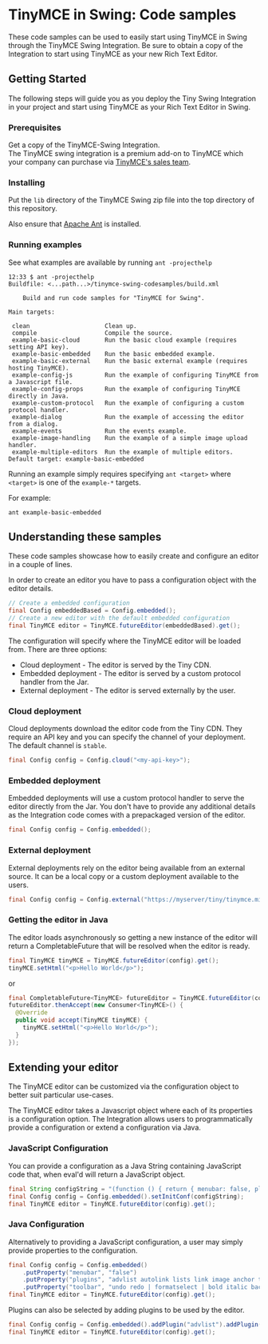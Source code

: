 
# TinyMCE in Swing: Code samples

These code samples can be used to easily start using TinyMCE in Swing through the TinyMCE Swing Integration. Be sure to obtain a copy of the Integration to start using TinyMCE as your new Rich Text Editor.

## Getting Started

The following steps will guide you as you deploy the Tiny Swing Integration in your project and start using TinyMCE as your Rich Text Editor in Swing.

### Prerequisites

Get a copy of the TinyMCE-Swing Integration.  
The TinyMCE swing integration is a premium add-on to TinyMCE which your company can purchase via [TinyMCE's sales team](https://www.tiny.cloud/contact).

### Installing

Put the `lib` directory of the TinyMCE Swing zip file into the top directory of this repository.

Also ensure that [Apache Ant](https://ant.apache.org/) is installed.

### Running examples

See what examples are available by running `ant -projecthelp`
```text
12:33 $ ant -projecthelp
Buildfile: <...path...>/tinymce-swing-codesamples/build.xml

    Build and run code samples for "TinyMCE for Swing".
  
Main targets:

 clean                     Clean up.
 compile                   Compile the source.
 example-basic-cloud       Run the basic cloud example (requires setting API key).
 example-basic-embedded    Run the basic embedded example.
 example-basic-external    Run the basic external example (requires hosting TinyMCE).
 example-config-js         Run the example of configuring TinyMCE from a Javascript file.
 example-config-props      Run the example of configuring TinyMCE directly in Java.
 example-custom-protocol   Run the example of configuring a custom protocol handler.
 example-dialog            Run the example of accessing the editor from a dialog.
 example-events            Run the events example.
 example-image-handling    Run the example of a simple image upload handler.
 example-multiple-editors  Run the example of multiple editors.
Default target: example-basic-embedded
 ```

 Running an example simply requires specifying `ant <target>` where `<target>` is one of the `example-*` targets.
 
 For example:
 ```
 ant example-basic-embedded
 ```

## Understanding these samples

These code samples showcase how to easily create and configure an editor in a couple of lines.

In order to create an editor you have to pass a configuration object with the editor details.

```java
// Create a embedded configuration
final Config embeddedBased = Config.embedded();
// Create a new editor with the default embedded configuration
final TinyMCE editor = TinyMCE.futureEditor(embeddedBased).get();
```
The configuration will specify where the TinyMCE editor will be loaded from. There are three options:

- Cloud deployment - The editor is served by the Tiny CDN.
- Embedded deployment - The editor is served by a custom protocol handler from the Jar.
- External deployment - The editor is served externally by the user.

### Cloud deployment

Cloud deployments download the editor code from the Tiny CDN. They require an API key and you can specify the channel of your deployment. The default channel is `stable`.

```java
final Config config = Config.cloud("<my-api-key>");
```

### Embedded deployment

Embedded deployments will use a custom protocol handler to serve the editor directly from the Jar. You don't have to provide any additional details as the Integration code comes with a prepackaged version of the editor.

```java
final Config config = Config.embedded();
```

### External deployment

External deployments rely on the editor being available from an external source. It can be a local copy or a custom deployment available to the users.

```java
final Config config = Config.external("https://myserver/tiny/tinymce.min.js");
```

### Getting the editor in Java

The editor loads asynchronously so getting a new instance of the editor will return a CompletableFuture that will be resolved when the editor is ready.

```java
final TinyMCE tinyMCE = TinyMCE.futureEditor(config).get();
tinyMCE.setHtml("<p>Hello World</p>");
```

or

```java
final CompletableFuture<TinyMCE> futureEditor = TinyMCE.futureEditor(config);
futureEditor.thenAccept(new Consumer<TinyMCE>() {
  @Override
  public void accept(TinyMCE tinyMCE) {
    tinyMCE.setHtml("<p>Hello World</p>");
  }
});
```

## Extending your editor

The TinyMCE editor can be customized via the configuration object to better suit particular use-cases.

The TinyMCE editor takes a Javascript object where each of its properties is a configuration option. The Integration allows users to programmatically provide a configuration or extend a configuration via Java.

### JavaScript Configuration

You can provide a configuration as a Java String containing JavaScript code that, when eval'd will return a JavaScript object.

```java
final String configString = "(function () { return { menubar: false, plugins: 'advlist autolink lists link image charmap print preview anchor', toolbar: 'undo redo | formatselect | bold italic backcolor | alignleft aligncenter alignright alignjustify | bullist numlist outdent indent | removeformat | help' }; })()";
final Config config = Config.embedded().setInitConf(configString);
final TinyMCE editor = TinyMCE.futureEditor(config).get();
```

### Java Configuration

Alternatively to providing a JavaScript configuration, a user may simply provide properties to the configuration.

```java
final Config config = Config.embedded()
    .putProperty("menubar", "false")
    .putProperty("plugins", "advlist autolink lists link image anchor textcolor searchreplace visualblocks media table paste help wordcount")
    .putProperty("toolbar", "undo redo | formatselect | bold italic backcolor | alignleft aligncenter alignright alignjustify | bullist numlist outdent indent | removeformat | help");
final TinyMCE editor = TinyMCE.futureEditor(config).get();
```

Plugins can also be selected by adding plugins to be used by the editor.

```java
final Config config = Config.embedded().addPlugin("advlist").addPlugin("lists");
final TinyMCE editor = TinyMCE.futureEditor(config).get();
```